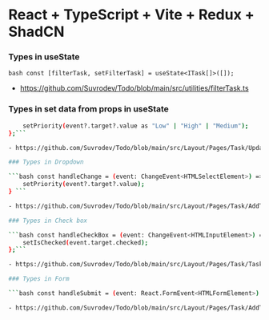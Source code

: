 # React + TypeScript + Vite + Redux + ShadCN

### Types in useState

`bash const [filterTask, setFilterTask] = useState<ITask[]>([]);`

- https://github.com/Suvrodev/Todo/blob/main/src/utilities/filterTask.ts

### Types in set data from props in useState

````bash const handleChange = (event: ChangeEvent<HTMLSelectElement>) => {
    setPriority(event?.target?.value as "Low" | "High" | "Medium");
};```

- https://github.com/Suvrodev/Todo/blob/main/src/Layout/Pages/Task/UpdateTaskModal/UpdateTaskModal.tsx

### Types in Dropdown

```bash const handleChange = (event: ChangeEvent<HTMLSelectElement>) => {
    setPriority(event?.target?.value);
} ```

- https://github.com/Suvrodev/Todo/blob/main/src/Layout/Pages/Task/AddTaskModal/AddTaskModal.tsx

### Types in Check box

```bash const handleCheckBox = (event: ChangeEvent<HTMLInputElement>) => {
    setIsChecked(event.target.checked);
};```

- https://github.com/Suvrodev/Todo/blob/main/src/Layout/Pages/Task/TaskCard/TaskCard.tsx

### Types in Form

```bash const handleSubmit = (event: React.FormEvent<HTMLFormElement>) => {}```

- https://github.com/Suvrodev/Todo/blob/main/src/Layout/Pages/Task/AddTaskModal/AddTaskModal.tsx
````
